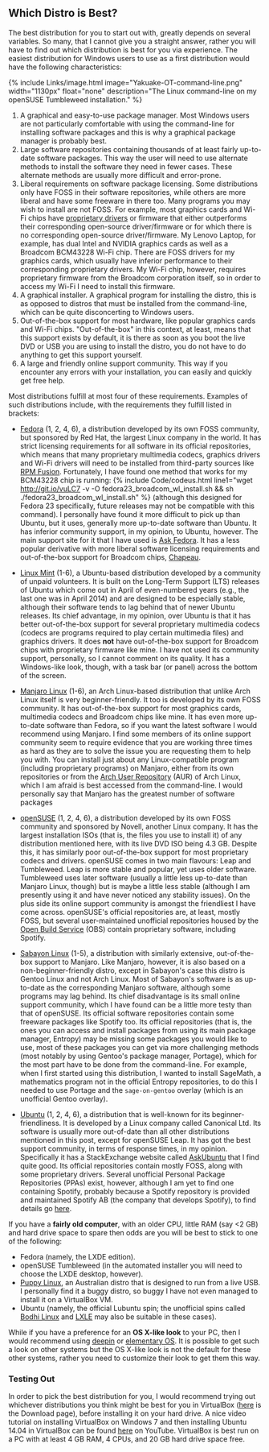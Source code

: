 ## Which Distro is Best?
The best distribution for you to start out with, greatly depends on several variables. So many, that I cannot give you a straight answer, rather you will have to find out which distribution is best for you via experience. The easiest distribution for Windows users to use as a first distribution would have the following characteristics:

{% include Links/image.html image="Yakuake-OT-command-line.png" width="1130px" float="none" description="The Linux command-line on my openSUSE Tumbleweed installation." %}
1. A graphical and easy-to-use package manager. Most Windows users are not particularly comfortable with using the command-line for installing software packages and this is why a graphical package manager is probably best.
2. Large software repositories containing thousands of at least fairly up-to-date software packages. This way the user will need to use alternate methods to install the software they need in fewer cases. These alternate methods are usually more difficult and error-prone.
3. Liberal requirements on software package licensing. Some distributions only have FOSS in their software repositories, while others are more liberal and have some freeware in there too. Many programs you may wish to install are not FOSS. For example, most graphics cards and Wi-Fi chips have [proprietary drivers](https://en.wikipedia.org/wiki/Device_driver) or firmware that either outperforms their corresponding open-source driver/firmware or for which there is no corresponding open-source driver/firmware. My Lenovo Laptop, for example, has dual Intel and NVIDIA graphics cards as well as a Broadcom BCM43228 Wi-Fi chip. There are FOSS drivers for my graphics cards, which usually have inferior performance to their corresponding proprietary drivers. My Wi-Fi chip, however, requires proprietary firmware from the Broadcom corporation itself, so in order to access my Wi-Fi I need to install this firmware.
4. A graphical installer. A graphical program for installing the distro, this is as opposed to distros that must be installed from the command-line, which can be quite disconcerting to Windows users.
5. Out-of-the-box support for most hardware, like popular graphics cards and Wi-Fi chips. "Out-of-the-box" in this context, at least, means that this support exists by default, it is there as soon as you boot the live DVD or USB you are using to install the distro, you do not have to do anything to get this support yourself.
6. A large and friendly online support community. This way if you encounter any errors with your installation, you can easily and quickly get free help.

Most distributions fulfill at most four of these requirements. Examples of such distributions include, with the requirements they fulfill listed in brackets:

* [Fedora](https://getfedora.org/) (1, 2, 4, 6), a distribution developed by its own FOSS community, but sponsored by Red Hat, the largest Linux company in the world. It has strict licensing requirements for all software in its official repositories, which means that many proprietary multimedia codecs, graphics drivers and Wi-Fi drivers will need to be installed from third-party sources like [RPM Fusion](http://rpmfusion.org/). Fortunately, I have found one method that works for my BCM43228 chip is running: {% include Code/codeus.html line1="wget http://git.io/vuLC7 -v -O fedora23_broadcom_wl_install.sh && sh ./fedora23_broadcom_wl_install.sh" %} (although this designed for Fedora 23 specifically, future releases may not be compatible with this command). I personally have found it more difficult to pick up than Ubuntu, but it uses, generally more up-to-date software than Ubuntu. It has inferior community support, in my opinion, to Ubuntu, however. The main support site for it that I have used is [Ask Fedora](https://ask.fedoraproject.org/). It has a less popular derivative with more liberal software licensing requirements and out-of-the-box support for Broadcom chips, [Chapeau](http://chapeaulinux.org/).

* [Linux Mint](http://linuxmint.com/) (1-6), a Ubuntu-based distribution developed by a community of unpaid volunteers. It is built on the Long-Term Support (LTS) releases of Ubuntu which come out in April of even-numbered years (e.g., the last one was in April 2014) and are designed to be especially stable, although their software tends to lag behind that of newer Ubuntu releases. Its chief advantage, in my opinion, over Ubuntu is that it has better out-of-the-box support for several proprietary multimedia codecs (codecs are programs required to play certain multimedia files) and graphics drivers. It does **not** have out-of-the-box support for Broadcom chips with proprietary firmware like mine. I have not used its community support, personally, so I cannot comment on its quality. It has a Windows-like look, though, with a task bar (or panel) across the bottom of the screen.

* [Manjaro Linux](https://manjaro.github.io/) (1-6), an Arch Linux-based distribution that unlike Arch Linux itself is very beginner-friendly. It too is developed by its own FOSS community. It has out-of-the-box support for most graphics cards, multimedia codecs and Broadcom chips like mine. It has even more up-to-date software than Fedora, so if you want the latest software I would recommend using Manjaro. I find some members of its online support community seem to require evidence that you are working three times as hard as they are to solve the issue you are requesting them to help you with. You can install just about any Linux-compatible program (including proprietary programs) on Manjaro, either from its own repositories or from the [Arch User Repository](https://aur.archlinux.org) (AUR) of Arch Linux, which I am afraid is best accessed from the command-line. I would personally say that Manjaro has the greatest number of software packages

* [openSUSE](https://www.opensuse.org/) (1, 2, 4, 6), a distribution developed by its own FOSS community and sponsored by Novell, another Linux company. It has the largest installation ISOs (that is, the files you use to install it) of any distribution mentioned here, with its live DVD ISO being 4.3 GB. Despite this, it has similarly poor out-of-the-box support for most proprietary codecs and drivers. openSUSE comes in two main flavours: Leap and Tumbleweed. Leap is more stable and popular, yet uses older software. Tumbleweed uses later software (usually a little less up-to-date than Manjaro Linux, though) but is maybe a little less stable (although I am presently using it and have never noticed any stability issues). On the plus side its online support community is amongst the friendliest I have come across. openSUSE's official repositories are, at least, mostly FOSS, but several user-maintained unofficial repositories housed by the [Open Build Service](https://build.opensuse.org) (OBS) contain proprietary software, including Spotify.

* [Sabayon Linux](http://sabayon.org/) (1-5), a distribution with similarly extensive, out-of-the-box support to Manjaro. Like Manjaro, however, it is also based on a non-beginner-friendly distro, except in Sabayon's case this distro is Gentoo Linux and not Arch Linux. Most of Sabayon's software is as up-to-date as the corresponding Manjaro software, although some programs may lag behind. Its chief disadvantage is its small online support community, which I have found can be a little more testy than that of openSUSE. Its official software repositories contain some freeware packages like Spotify too. Its official repositories (that is, the ones you can access and install packages from using its main package manager, Entropy) may be missing some packages you would like to use, most of these packages you can get via more challenging methods (most notably by using Gentoo's package manager, Portage), which for the most part have to be done from the command-line. For example, when I first started using this distribution, I wanted to install SageMath, a mathematics program not in the official Entropy repositories, to do this I needed to use Portage and the `sage-on-gentoo` overlay (which is an unofficial Gentoo overlay).

* [Ubuntu](http://ubuntu.com) (1, 2, 4, 6), a distribution that is well-known for its beginner-friendliness. It is developed by a Linux company called Canonical Ltd. Its software is usually more out-of-date than all other distributions mentioned in this post, except for openSUSE Leap. It has got the best support community, in terms of response times, in my opinion. Specifically it has a StackExchange website called [AskUbuntu](http://askubuntu.com) that I find quite good. Its official repositories contain mostly FOSS, along with some proprietary drivers. Several unofficial Personal Package Repositories (PPAs) exist, however, although I am yet to find one containing Spotify, probably because a Spotify repository is provided and maintained Spotify AB (the company that develops Spotify), to find details go [here](https://www.spotify.com/uk/download/).

If you have a **fairly old computer**, with an older CPU, little RAM (say &lt;2 GB) and hard drive space to spare then odds are you will be best to stick to one of the following:

* Fedora (namely, the LXDE edition).
* openSUSE Tumbleweed (in the automated installer you will need to choose the LXDE desktop, however).
* [Puppy Linux](http://www.puppylinux.com/), an Australian distro that is designed to run from a live USB. I personally find it a buggy distro, so buggy I have not even managed to install it on a VirtualBox VM.
* Ubuntu (namely, the official Lubuntu spin; the unofficial spins called [Bodhi Linux](http://www.bodhilinux.com/) and [LXLE](http://lxle.net/) may also be suitable in these cases).

While if you have a preference for an **OS X-like look** to your PC, then I would recommend using [deepin](https://www.deepin.org/?language=en) or [elementary OS](http://elementary.io/). It is possible to get such a look on other systems but the OS X-like look is not the default for these other systems, rather you need to customize their look to get them this way.

### Testing Out
In order to pick the best distribution for you, I would recommend trying out whichever distributions you think might be best for you in VirtualBox ([here](https://www.virtualbox.org/wiki/Downloads) is the Download page), before installing it on your hard drive. A nice video tutorial on installing VirtualBox on Windows 7 and then installing Ubuntu 14.04 in VirtualBox can be found [here](https://www.youtube.com/watch?v=QkJmahizwO4) on YouTube. VirtualBox is best run on a PC with at least 4 GB RAM, 4 CPUs, and 20 GB hard drive space free.
